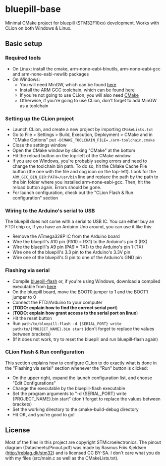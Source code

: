 # bluepill-base
Minimal CMake project for bluepill (STM32F10xx) development. Works with CLion on both Windows & Linux.

## Basic setup
### Required tools
* On Linux: install the cmake, arm-none-eabi-binutils, arm-none-eabi-gcc and arm-none-eabi-newlib packages
* On Windows:
    - You will need MinGW, which can be found [here](https://sourceforge.net/projects/mingw-w64/)
    - Install the ARM GCC toolchain, which can be found [here](https://developer.arm.com/tools-and-software/open-source-software/developer-tools/gnu-toolchain/gnu-rm/downloads)
    - If you're not going to use CLion, you will also need [CMake](https://cmake.org/download/#latest)
    - Otherwise, if you're going to use CLion, don't forget to add MinGW as a toolchain

### Setting up the CLion project
* Launch CLion, and create a new project by importing `CMakeLists.txt`
* Go to File \> Settings \> Build, Execution, Deployment \> CMake and in "CMake Options" put `-DCMAKE_TOOLCHAIN_FILE=./arm-toolchain.cmake`
* Close the settings window
* Open the CMake window by clicking "CMake" at the bottom
* Hit the reload button on the top-left of the CMake window
* If you are on Windows, you're probably seeing errors and need to change the toolchain bin path. To do so, hit the CMake Cache File button (the one with the file and cog icon on the top-left). Look for the `ARM_GCC_BIN_DIR:PATH=/usr/bin` line and replace the path by the path to the bin folder where you installed arm-none-eabi-gcc. Then, hit the reload button again. Errors should be gone.
* For launch configuration, check out the "CLion Flash & Run configuration" section

### Wiring to the Arduino's serial to USB
The bluepill does not come with a serial to USB IC. You can either buy an FTDI chip or, if you have
an Arduino Uno around, you can use it like this:

* Remove the ATmega328P IC from the Arduino board
* Wire the bluepill's A10 pin (PA10 = RX1) to the Arduino's pin 0 (RX)
* Wire the bluepill's A9 pin (PA9 = TX1) to the Arduino's pin 1 (TX)
* Wire one of the bluepill's 3.3 pin to the Arduino's 3.3V pin
* Wire one of the bluepill's G pin to one of the Arduino's GND pin 

### Flashing via serial

* Compile [bluepill-flash](https://github.com/montoyo/bluepill-flash) or, if you're using Windows, download a compiled executable from [here](https://github.com/montoyo/bluepill-flash/releases)
* On the bluepill board, move the BOOT0 jumper to 1 and the BOOT1 jumper to 0
* Connect the FTDI/Arduino to your computer
* (**TODO: explain how to find the correct serial port**)
* (**TODO: explain how grant access to the serial port on linux**)
* Hit the reset button
* Run `path/to/bluepill-flash -d {SERIAL_PORT} write path/to/{PROJECT_NAME}.bin start` (don't forget to replace the values between brackets)
* (If it does not work, try to reset the bluepill and run bluepill-flash again)

### CLion Flash & Run configuration
This section explains how to configure CLion to do exactly what is done in the "Flashing via serial" section whenever the
"Run" button is clicked:

* On the upper right, expand the launch configuration list, and choose "Edit Configurations"
* Change the executable by the bluepill-flash executable
* Set the program arguments to "-d {SERIAL_PORT} write {PROJECT_NAME}.bin start" (don't forget to replace the values between brackets)
* Set the working directory to the cmake-build-debug directory
* Hit OK, and you're good to go!

## License
Most of the files in this project are copyright STMicroelectronics. The pinout diagram (Datasheets/Pinout.pdf)
was made by Rasmus Friis Kjeldsen (http://reblag.dk/stm32) and is licensed CC BY-SA. I don't care what you do
with my files (src/main.c as well as the CMakeLists.txt).
